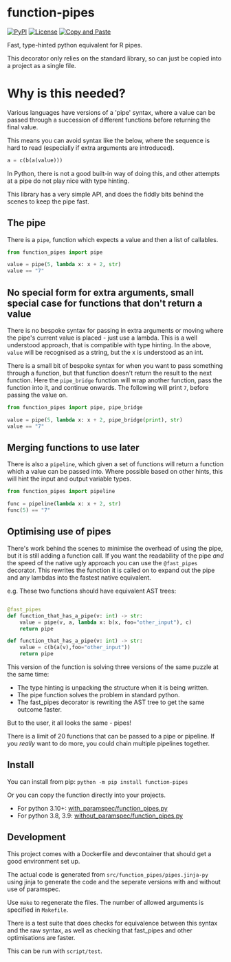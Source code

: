 # function-pipes

[![PyPI](https://img.shields.io/pypi/v/function-pipes.svg)](https://pypi.org/project/function-pipes/)
[![License](https://img.shields.io/badge/license-MIT-blue.svg)](https://github.com/inkleby/function-pipes/blob/main/LICENSE.md)
[![Copy and Paste](https://img.shields.io/badge/Copy%20%2B%20Paste%3F-yes!-blue)](#install)

Fast, type-hinted python equivalent for R pipes.

This decorator only relies on the standard library, so can just be copied into a project as a single file.

# Why is this needed?

Various languages have versions of a 'pipe' syntax, where a value can be passed through a succession of different functions before returning the final value. 

This means you can avoid syntax like the below, where the sequence is hard to read (especially if extra arguments are introduced).

```python
a = c(b(a(value)))
```

In Python, there is not a good built-in way of doing this, and other attempts at a pipe do not play nice with type hinting. 

This library has a very simple API, and does the fiddly bits behind the scenes to keep the pipe fast. 

## The pipe

There is a `pipe`, function which expects a value and then a list of callables.

```python
from function_pipes import pipe

value = pipe(5, lambda x: x + 2, str)
value == "7"

```

## No special form for extra arguments, small special case for functions that don't return a value

There is no bespoke syntax for passing in extra arguments or moving where the pipe's current value is placed - just use a lambda. This is a well understood approach, that is compatible with type hinting. In the above, `value` will be recognised as a string, but the x is understood as an int. 

There is a small bit of bespoke syntax for when you want to pass something through a function, but that function doesn't return the result to the next function. Here the `pipe_bridge` function will wrap another function, pass the function into it, and continue onwards. The following will print `7`, before passing the value on. 

```python
from function_pipes import pipe, pipe_bridge

value = pipe(5, lambda x: x + 2, pipe_bridge(print), str)
value == "7"

```

## Merging functions to use later

There is also a `pipeline`, which given a set of functions will return a function which a value can be passed into. Where possible based on other hints, this will hint the input and output variable types.

```python
from function_pipes import pipeline

func = pipeline(lambda x: x + 2, str)
func(5) == "7"

```

## Optimising use of pipes

There's work behind the scenes to minimise the overhead of using the pipe, but it is still adding a function call. If you want the readability of the pipe *and* the speed of the native ugly approach you can use the `@fast_pipes` decorator. This rewrites the function it is called on to expand out the pipe and any lambdas into the fastest native equivalent. 

e.g. These two functions should have equivalent AST trees:

```python

@fast_pipes
def function_that_has_a_pipe(v: int) -> str:
    value = pipe(v, a, lambda x: b(x, foo="other_input"), c)
    return pipe
```

```python
def function_that_has_a_pipe(v: int) -> str:
    value = c(b(a(v),foo="other_input"))
    return pipe
```

This version of the function is solving three versions of the same puzzle at the same time:

* The type hinting is unpacking the structure when it is being written.
* The pipe function solves the problem in standard python.
* The fast_pipes decorator is rewriting the AST tree to get the same outcome faster.

But to the user, it all looks the same - pipes!

There is a limit of 20 functions that can be passed to a pipe or pipeline. If you *really* want to do more, you could chain multiple pipelines together.

## Install

You can install from pip: `python -m pip install function-pipes`

Or you can copy the function directly into your projects.

* For python 3.10+: [with_paramspec/function_pipes.py](/src/function_pipes/with_paramspec/function_pipes.py)
* For python 3.8, 3.9: [without_paramspec/function_pipes.py](/src/function_pipes/without_paramspec/function_pipes.py)

## Development

This project comes with a Dockerfile and devcontainer that should get a good environment set up. 

The actual code is generated from `src/function_pipes/pipes.jinja-py` using jinja to generate the code and the seperate versions with and without use of paramspec.

Use `make` to regenerate the files. The number of allowed arguments is specified in `Makefile`.

There is a test suite that does checks for equivalence between this syntax and the raw syntax, as well as checking that fast_pipes and other optimisations are faster. 

This can be run with `script/test`.